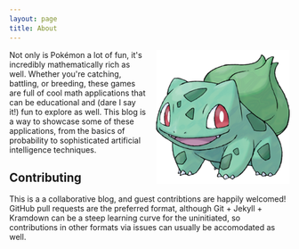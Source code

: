 ```yaml
---
layout: page
title: About
---
```


<img src="/public/img/Bulbasaur.png" alt="Bulbasaur - literally #1" style="float:right; margin-left:1rem">

Not only is Pokémon a lot of fun, it's incredibly mathematically rich as well. Whether you're catching, battling, or breeding, these games are full of cool math applications that can be educational and (dare I say it!) fun to explore as well. This blog is a way to showcase some of these applications, from the basics of probability to sophisticated artificial intelligence techniques.


## Contributing

This is a a collaborative blog, and guest contribtions are happily welcomed! GitHub pull requests are the preferred format, although Git + Jekyll + Kramdown can be a steep learning curve for the uninitiated, so contributions in other formats via issues can usually be accomodated as well.

